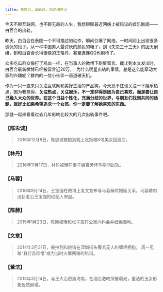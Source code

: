 ```yaml
---
title: 白百合，出轨队，和网络热点
---
```

今天不聊互联网，也不聊无趣的人生，我想聊聊最近网络上被热议的娱乐新闻——白百合的出轨。

昨天，白百合在泰国一个不可描述的动作，瞬间引爆了网络。一时间网上出现很多调侃的段子。从一种中国男人最讨厌的颜色的帽子，到《失恋三十三天》的团灭剧组，到和白百合长得很像的王珞丹，甚至连连QQ也躺枪了。

众多吃瓜群众像打了鸡血一样，在当事人的微博下刷屏留言。截止到本文发出时，白百合最新微博已经被留言近20万。 
为什么明星出轨的事情，总是这么能牵动大家的兴趣呢？群内的一位小伙伴一语道破天机。


作为一只一直来只关注互联网和美好生活的产品狗，今天忍不住也关注一下娱乐热点，因为我觉得，**关注热点，关注娱乐，不一定非得是因为自己喜欢，而是要让自己融入大众的世界。在这个日益个性化，充满分歧的世界，与朋友们找到共同的话题，就好比如果希望追求一个女孩，你一定要了解她喜欢的东西。**

那就一起来看看过去几年影响比较大的几次出轨事件吧。
### 【陈思诚】
>2016年12月8日，陈思诚被拍到晚上吃饭唱K带美女回酒店。

### 【林丹】
>2016年11月17日，林丹被曝在妻子谢杏芳怀孕期间出轨。

### 【马蓉】
>2016年8月14日，王宝强在微博上发文宣布与马蓉解除婚姻关系，马蓉婚内出轨老公王宝强的经纪人宋喆。

### 【陈赫】
>2015年1月23日，陈赫被曝和张子萱在公寓内约会并缠绵激吻。

### 【文章】
>2014年3月31日，被拍到和姚笛在深圳街头旁若无人的缠绵拥抱。
周一见和“且行且珍惜”成为当时火爆网络的热词。

### 【董洁】
>2013年3月14日，与王大治密游海南，在酒店激吻照被曝光，董洁的玉女形象轰然倒塌。

